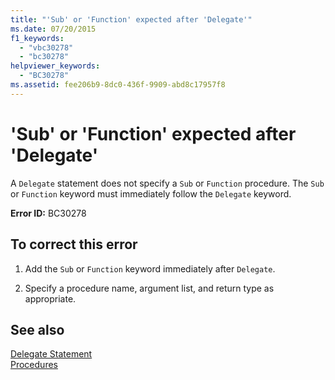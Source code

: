 ```yaml
---
title: "'Sub' or 'Function' expected after 'Delegate'"
ms.date: 07/20/2015
f1_keywords: 
  - "vbc30278"
  - "bc30278"
helpviewer_keywords: 
  - "BC30278"
ms.assetid: fee206b9-8dc0-436f-9909-abd8c17957f8
---
```

# 'Sub' or 'Function' expected after 'Delegate'
A `Delegate` statement does not specify a `Sub` or `Function` procedure. The `Sub` or `Function` keyword must immediately follow the `Delegate` keyword.  
  
 **Error ID:** BC30278  
  
## To correct this error  
  
1.  Add the `Sub` or `Function` keyword immediately after `Delegate`.  
  
2.  Specify a procedure name, argument list, and return type as appropriate.  
  
## See also
 [Delegate Statement](../../visual-basic/language-reference/statements/delegate-statement.md)  
 [Procedures](../../visual-basic/programming-guide/language-features/procedures/index.md)
